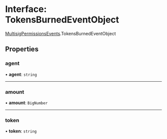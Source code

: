 # Interface: TokensBurnedEventObject

[MultisigPermissionsEvents](../modules/MultisigPermissionsEvents.md).TokensBurnedEventObject

## Properties

### agent

• **agent**: `string`

___

### amount

• **amount**: `BigNumber`

___

### token

• **token**: `string`
